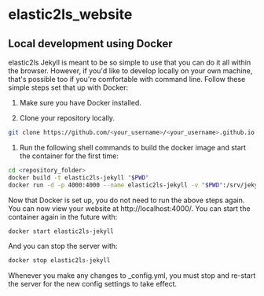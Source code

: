 # elastic2ls_website


## Local development using Docker

elastic2ls Jekyll is meant to be so simple to use that you can do it all within the browser. However, if you'd like to develop locally on your own machine, that's possible too if you're comfortable with command line. Follow these simple steps set that up with Docker:

1. Make sure you have Docker installed.

1. Clone your repository locally.

```bash
git clone https://github.com/<your_username>/<your_username>.github.io.git
```

1. Run the following shell commands to build the docker image and start the container for the first time:

```bash
cd <repository_folder>
docker build -t elastic2ls-jekyll "$PWD"
docker run -d -p 4000:4000 --name elastic2ls-jekyll -v "$PWD":/srv/jekyll elastic2ls-jekyll
```

Now that Docker is set up, you do not need to run the above steps again. You can now view your website at http://localhost:4000/. You can start the container again in the future with:

```bash
docker start elastic2ls-jekyll
```
And you can stop the server with:

```bash
docker stop elastic2ls-jekyll
```
Whenever you make any changes to _config.yml, you must stop and re-start the server for the new config settings to take effect.
